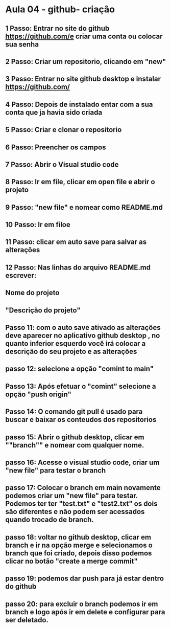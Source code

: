 # Aula 04 -  github- criação

## 1 Passo: Entrar no site do github https://github.com/e criar uma conta ou colocar sua senha

## 2 Passo: Criar um repositorio, clicando em "new"

## 3 Passo: Entrar no site github desktop e instalar https://github.com/

## 4 Passo: Depois de instalado entar com a sua conta que ja havia sido criada 

## 5 Passo: Criar e clonar o repositorio

## 6 Passo: Preencher os campos

## 7 Passo: Abrir o Visual studio code

## 8 Passo: Ir em file, clicar em open file e abrir o projeto

## 9 Passo: "new file" e nomear como README.md

## 10 Passo: Ir em filoe

## 11  Passo:  clicar em auto save para salvar  as alterações 

## 12  Passo: Nas linhas do arquivo README.md  escrever:

## Nome do projeto
## "Descrição do projeto"

## Passo 11: com o auto save ativado as alterações deve aparecer no aplicativo github desktop , no quanto inferior esquerdo você irá colocar a descrição do seu projeto e as alterações

## passo 12: selecione a opção "comint to main"

## Passo 13: Após efetuar o "comint" selecione a opção "push origin"

## Passo 14:  O comando git pull é usado para buscar e baixar os conteudos dos repositorios 


## passo 15: Abrir o github desktop, clicar em ""branch"" e nomear com qualquer nome.

## passo 16: Acesse o visual studio code, criar um "new file" para testar o branch

## passo 17: Colocar o branch em main novamente podemos criar um "new file" para testar. Podemos ter ter "test.txt" e "test2.txt" os dois são diferentes e não podem ser acessados quando trocado de branch.

## passo 18: voltar no github desktop, clicar em branch e ir na opção merge e selecionamos o branch que foi criado, depois disso podemos clicar no botão "create a merge commit"

## passo 19: podemos dar push para já estar dentro do github

## passo 20: para excluir o branch podemos ir em branch e logo após ir em delete e configurar para ser deletado.

